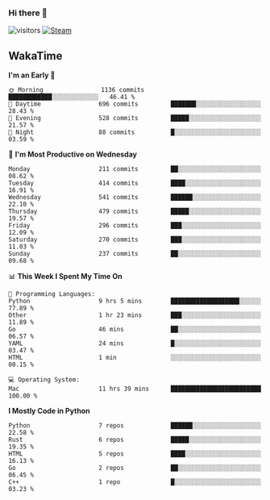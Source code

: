 ### Hi there 👋

![visitors](https://visitor-badge.glitch.me/badge?page_id=zhourunlai)
[![Steam](https://img.shields.io/badge/dynamic/json?url=https%3A%2F%2Fapi.swo.moe%2Fstats%2Fsteamgames%2F76561198285156854&query=count&color=0b1a37&label=Steam&labelColor=134375&logo=steam&suffix=+games&cacheSeconds=3600)](http://steamcommunity.com/profiles/76561198285156854)

## WakaTime
<!--START_SECTION:waka-->
**I'm an Early 🐤** 

```text
🌞 Morning                1136 commits        ████████████░░░░░░░░░░░░░   46.41 % 
🌆 Daytime                696 commits         ███████░░░░░░░░░░░░░░░░░░   28.43 % 
🌃 Evening                528 commits         █████░░░░░░░░░░░░░░░░░░░░   21.57 % 
🌙 Night                  88 commits          █░░░░░░░░░░░░░░░░░░░░░░░░   03.59 % 
```
📅 **I'm Most Productive on Wednesday** 

```text
Monday                   211 commits         ██░░░░░░░░░░░░░░░░░░░░░░░   08.62 % 
Tuesday                  414 commits         ████░░░░░░░░░░░░░░░░░░░░░   16.91 % 
Wednesday                541 commits         ██████░░░░░░░░░░░░░░░░░░░   22.10 % 
Thursday                 479 commits         █████░░░░░░░░░░░░░░░░░░░░   19.57 % 
Friday                   296 commits         ███░░░░░░░░░░░░░░░░░░░░░░   12.09 % 
Saturday                 270 commits         ███░░░░░░░░░░░░░░░░░░░░░░   11.03 % 
Sunday                   237 commits         ██░░░░░░░░░░░░░░░░░░░░░░░   09.68 % 
```


📊 **This Week I Spent My Time On** 

```text
💬 Programming Languages: 
Python                   9 hrs 5 mins        ███████████████████░░░░░░   77.89 % 
Other                    1 hr 23 mins        ███░░░░░░░░░░░░░░░░░░░░░░   11.89 % 
Go                       46 mins             ██░░░░░░░░░░░░░░░░░░░░░░░   06.57 % 
YAML                     24 mins             █░░░░░░░░░░░░░░░░░░░░░░░░   03.47 % 
HTML                     1 min               ░░░░░░░░░░░░░░░░░░░░░░░░░   00.15 % 

💻 Operating System: 
Mac                      11 hrs 39 mins      █████████████████████████   100.00 % 
```

**I Mostly Code in Python** 

```text
Python                   7 repos             ██████░░░░░░░░░░░░░░░░░░░   22.58 % 
Rust                     6 repos             █████░░░░░░░░░░░░░░░░░░░░   19.35 % 
HTML                     5 repos             ████░░░░░░░░░░░░░░░░░░░░░   16.13 % 
Go                       2 repos             ██░░░░░░░░░░░░░░░░░░░░░░░   06.45 % 
C++                      1 repo              █░░░░░░░░░░░░░░░░░░░░░░░░   03.23 % 
```




<!--END_SECTION:waka-->
